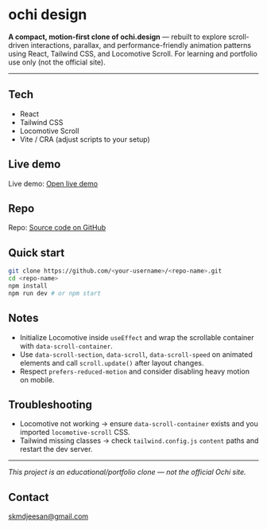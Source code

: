 # ochi design

**A compact, motion-first clone of ochi.design** — rebuilt to explore scroll-driven interactions, parallax, and performance-friendly animation patterns using React, Tailwind CSS, and Locomotive Scroll. For learning and portfolio use only (not the official site).

---

## Tech

* React
* Tailwind CSS
* Locomotive Scroll
* Vite / CRA (adjust scripts to your setup)

## Live demo

Live demo: [Open live demo](https://your-demo-url.example)

## Repo

Repo: [Source code on GitHub](https://github.com/skmdJeesan/Ochi-Design/tree/main)

## Quick start

```bash
git clone https://github.com/<your-username>/<repo-name>.git
cd <repo-name>
npm install
npm run dev # or npm start
```

## Notes

* Initialize Locomotive inside `useEffect` and wrap the scrollable container with `data-scroll-container`.
* Use `data-scroll-section`, `data-scroll`, `data-scroll-speed` on animated elements and call `scroll.update()` after layout changes.
* Respect `prefers-reduced-motion` and consider disabling heavy motion on mobile.

## Troubleshooting

* Locomotive not working → ensure `data-scroll-container` exists and you imported `locomotive-scroll` CSS.
* Tailwind missing classes → check `tailwind.config.js` `content` paths and restart the dev server.

---

*This project is an educational/portfolio clone — not the official Ochi site.*

## Contact
skmdjeesan@gmail.com
